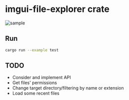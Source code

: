 # imgui-file-explorer crate

![sample](sample.png)

## Run
```sh
cargo run --example test
```

## TODO
- Consider and implement API
- Get files' permissions
- Change target directory/filtering by name or extension
- Load some recent files
